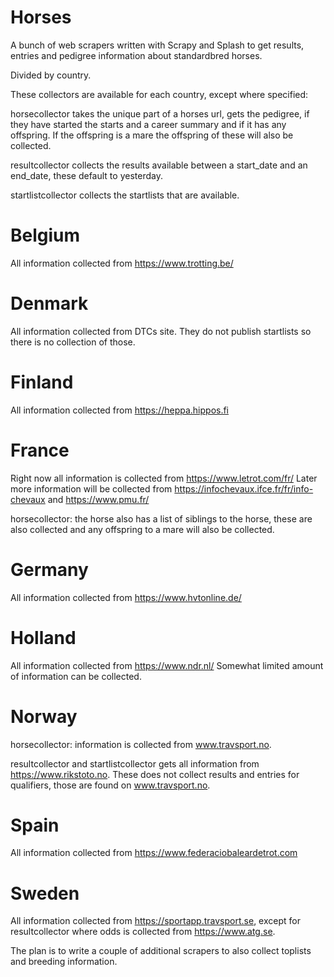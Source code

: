 # Horses

A bunch of web scrapers written with Scrapy and Splash to get results, entries and pedigree information about standardbred horses.

Divided by country.

These collectors are available for each country, except where specified:

horsecollector takes the unique part of a horses url, gets the pedigree, if they have started the starts and a career summary and if it has any offspring. If the offspring is a mare the offspring of these will also be collected.

resultcollector collects the results available between a start_date and an end_date, these default to yesterday.

startlistcollector collects the startlists that are available.

Belgium
=======
All information collected from https://www.trotting.be/

Denmark
=======
All information collected from DTCs site.
They do not publish startlists so there is no collection of those.

Finland
=======
All information collected from https://heppa.hippos.fi

France
======
Right now all information is collected from https://www.letrot.com/fr/
Later more information will be collected from https://infochevaux.ifce.fr/fr/info-chevaux and https://www.pmu.fr/

horsecollector: the horse also has a list of siblings to the horse, these are also collected and any offspring to a mare will also be collected.

Germany
=======
All information collected from https://www.hvtonline.de/

Holland
=======
All information collected from https://www.ndr.nl/
Somewhat limited amount of information can be collected.

Norway
======
horsecollector: information is collected from www.travsport.no.

resultcollector and startlistcollector gets all information from https://www.rikstoto.no. These does not collect results and entries for qualifiers, those are found on www.travsport.no.

Spain
=====
All information collected from https://www.federaciobaleardetrot.com

Sweden
======
All information collected from https://sportapp.travsport.se, except for resultcollector where odds is collected from https://www.atg.se.

The plan is to write a couple of additional scrapers to also collect toplists and breeding information.
